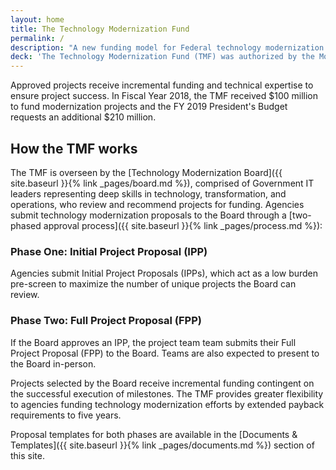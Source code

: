 ```yaml
---
layout: home
title: The Technology Modernization Fund
permalink: /
description: "A new funding model for Federal technology modernization projects"
deck: 'The Technology Modernization Fund (TMF) was authorized by the Modernizing Government Technology Act of 2017. The TMF creates an innovative funding vehicle that gives agencies additional ways to deliver services to the American public more quickly, better secure sensitive systems and data, and use taxpayer dollars more efficiently.'
---
```


Approved projects receive incremental funding and technical expertise to ensure project success. In Fiscal Year 2018, the TMF received $100 million to fund modernization projects and the FY 2019 President's Budget requests an additional $210 million.

## How the TMF works

The TMF is overseen by the [Technology Modernization Board]({{ site.baseurl }}{% link _pages/board.md %}), comprised of Government IT leaders representing deep skills in technology, transformation, and operations, who review and recommend projects for funding. Agencies submit technology modernization proposals to the Board through a [two-phased approval process]({{ site.baseurl }}{% link _pages/process.md %}):

### Phase One: Initial Project Proposal (IPP)
Agencies submit Initial Project Proposals (IPPs), which act as a low burden pre-screen to maximize the number of unique projects the Board can review. 

### Phase Two: Full Project Proposal (FPP)
If the Board approves an IPP, the project team team submits their Full Project Proposal (FPP) to the Board. Teams are also expected to present to the Board in-person. 

Projects selected by the Board receive incremental funding contingent on the successful execution of milestones. The TMF provides greater flexibility to agencies funding technology modernization efforts by extended payback requirements to five years.

Proposal templates for both phases are available in the [Documents & Templates]({{ site.baseurl }}{% link _pages/documents.md %}) section of this site.


